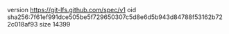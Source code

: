 version https://git-lfs.github.com/spec/v1
oid sha256:7f61ef991dce505be5f729650307c5d8e6d5b943d84788f53162b722c018af93
size 14399
